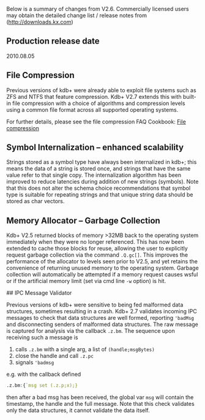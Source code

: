 Below is a summary of changes from V2.6. Commercially licensed users may obtain the detailed change list / release notes from (http://downloads.kx.com)


## Production release date

2010.08.05

## File Compression

Previous versions of kdb+ were already able to exploit file systems such as ZFS and NTFS that feature compression. Kdb+ V2.7 extends this with built-in file compression with a choice of algorithms and compression levels using a common file format across all supported operating systems.

For further details, please see the file compression FAQ Cookbook: [File compression](/cookbook/file-compression/)

## Symbol Internalization – enhanced scalability

Strings stored as a symbol type have always been internalized in kdb+; this means the data of a string is stored once, and strings that have the same value refer to that single copy. The internalization algorithm has been improved to reduce latencies during addition of new strings (symbols). Note that this does not alter the schema choice recommendations that symbol type is suitable for repeating strings and that unique string data should be stored as char vectors.


## Memory Allocator – Garbage Collection

Kdb+ V2.5 returned blocks of memory >32MB back to the operating system immediately when they were no longer referenced. This has now been extended to cache those blocks for reuse, allowing the user to explicitly request garbage collection via the command `.Q.gc[]`. This improves the performance of the allocator to levels seen prior to V2.5, and yet retains the convenience of returning unused memory to the operating system. Garbage collection will automatically be attempted if a memory request causes wsful or if the artificial memory limit (set via cmd line `-w` option) is hit.

<div id="IPCMessageValidator" style="display:none"></div>
## IPC Message Validator

Previous versions of kdb+ were sensitive to being fed malformed data structures, sometimes resulting in a crash. Kdb+ 2.7 validates incoming IPC messages to check that data structures are well formed, reporting `'badMsg` and disconnecting senders of malformed data structures. The raw message is captured for analysis via the callback `.z.bm`. The sequence upon receiving such a message is

1. calls `.z.bm` with a single arg, a list of `(handle;msgBytes)`
2. close the handle and call `.z.pc`
3. signals `'badmsg`

e.g. with the callback defined

```q
.z.bm:{`msg set (.z.p;x);}
```

then after a bad msg has been received, the global var `msg` will contain the timestamp, the handle and the full message. Note that this check validates only the data structures, it cannot validate the data itself.
